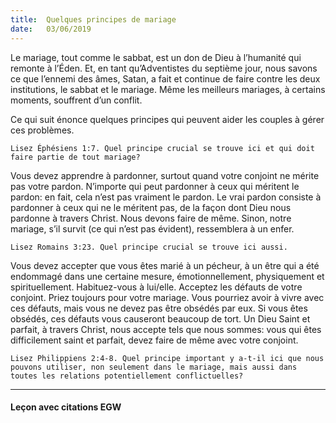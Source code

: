 ```yaml
---
title:  Quelques principes de mariage
date:   03/06/2019
---
```


Le mariage, tout comme le sabbat, est un don de Dieu à l’humanité qui remonte à l’Éden. Et, en tant qu’Adventistes du septième jour, nous savons ce que l’ennemi des âmes, Satan, a fait et continue de faire contre les deux institutions, le sabbat et le mariage. Même les meilleurs mariages, à certains moments, souffrent d’un conflit.

Ce qui suit énonce quelques principes qui peuvent aider les couples à gérer ces problèmes.

`Lisez Éphésiens 1:7. Quel principe crucial se trouve ici et qui doit faire partie de tout mariage?`

Vous devez apprendre à pardonner, surtout quand votre conjoint ne mérite pas votre pardon. N’importe qui peut pardonner à ceux qui méritent le pardon: en fait, cela n’est pas vraiment le pardon. Le vrai pardon consiste à pardonner à ceux qui ne le méritent pas, de la façon dont Dieu nous pardonne à travers Christ. Nous devons faire de même. Sinon, notre mariage, s’il survit (ce qui n’est pas évident), ressemblera à un enfer.

`Lisez Romains 3:23. Quel principe crucial se trouve ici aussi.`

Vous devez accepter que vous êtes marié à un pécheur, à un être qui a été endommagé dans une certaine mesure, émotionnellement, physiquement et spirituellement. Habituez-vous à lui/elle. Acceptez les défauts de votre conjoint. Priez toujours pour votre mariage. Vous pourriez avoir à vivre avec ces défauts, mais vous ne devez pas être obsédés par eux. Si vous êtes obsédés, ces défauts vous causeront beaucoup de tort. Un Dieu Saint et parfait, à travers Christ, nous accepte tels que nous sommes: vous qui êtes difficilement saint et parfait, devez faire de même avec votre conjoint.

`Lisez Philippiens 2:4-8. Quel principe important y a-t-il ici que nous pouvons utiliser, non seulement dans le mariage, mais aussi dans toutes les relations potentiellement conflictuelles?`

---

#### Leçon avec citations EGW